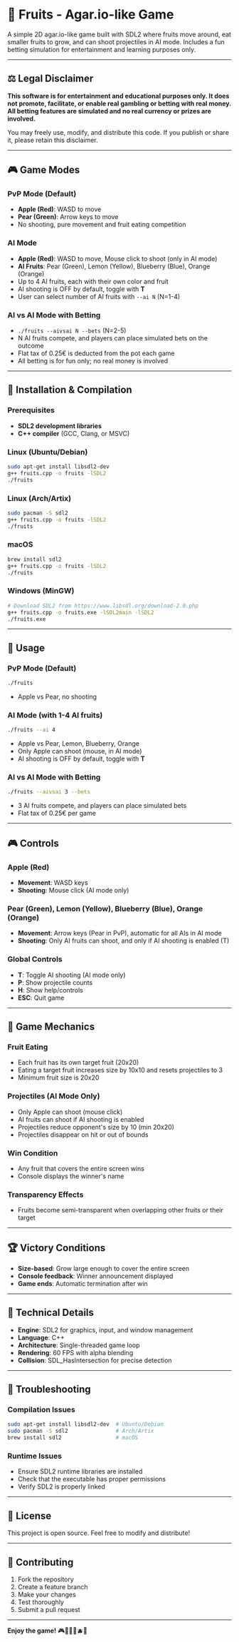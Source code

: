 # 🍎 Fruits - Agar.io-like Game

A simple 2D agar.io-like game built with SDL2 where fruits move around, eat smaller fruits to grow, and can shoot projectiles in AI mode. Includes a fun betting simulation for entertainment and learning purposes only.

---

## ⚖️ Legal Disclaimer

**This software is for entertainment and educational purposes only. It does not promote, facilitate, or enable real gambling or betting with real money. All betting features are simulated and no real currency or prizes are involved.**

You may freely use, modify, and distribute this code. If you publish or share it, please retain this disclaimer.

---

## 🎮 Game Modes

### PvP Mode (Default)
- **Apple (Red)**: WASD to move
- **Pear (Green)**: Arrow keys to move
- No shooting, pure movement and fruit eating competition

### AI Mode
- **Apple (Red)**: WASD to move, Mouse click to shoot (only in AI mode)
- **AI Fruits**: Pear (Green), Lemon (Yellow), Blueberry (Blue), Orange (Orange)
- Up to 4 AI fruits, each with their own color and fruit
- AI shooting is OFF by default, toggle with **T**
- User can select number of AI fruits with `--ai N` (N=1-4)

### AI vs AI Mode with Betting
- `./fruits --aivsai N --bets` (N=2-5)
- N AI fruits compete, and players can place simulated bets on the outcome
- Flat tax of 0.25€ is deducted from the pot each game
- All betting is for fun only; no real money is involved

---

## 🚀 Installation & Compilation

### Prerequisites
- **SDL2 development libraries**
- **C++ compiler** (GCC, Clang, or MSVC)

### Linux (Ubuntu/Debian)
```bash
sudo apt-get install libsdl2-dev
g++ fruits.cpp -o fruits -lSDL2
./fruits
```

### Linux (Arch/Artix)
```bash
sudo pacman -S sdl2
g++ fruits.cpp -o fruits -lSDL2
./fruits
```

### macOS
```bash
brew install sdl2
g++ fruits.cpp -o fruits -lSDL2
./fruits
```

### Windows (MinGW)
```bash
# Download SDL2 from https://www.libsdl.org/download-2.0.php
g++ fruits.cpp -o fruits.exe -lSDL2main -lSDL2
./fruits.exe
```

---

## 🎯 Usage

### PvP Mode (Default)
```bash
./fruits
```
- Apple vs Pear, no shooting

### AI Mode (with 1-4 AI fruits)
```bash
./fruits --ai 4
```
- Apple vs Pear, Lemon, Blueberry, Orange
- Only Apple can shoot (mouse, in AI mode)
- AI shooting is OFF by default, toggle with **T**

### AI vs AI Mode with Betting
```bash
./fruits --aivsai 3 --bets
```
- 3 AI fruits compete, and players can place simulated bets
- Flat tax of 0.25€ per game

---

## 🎮 Controls

### Apple (Red)
- **Movement**: WASD keys
- **Shooting**: Mouse click (AI mode only)

### Pear (Green), Lemon (Yellow), Blueberry (Blue), Orange (Orange)
- **Movement**: Arrow keys (Pear in PvP), automatic for all AIs in AI mode
- **Shooting**: Only AI fruits can shoot, and only if AI shooting is enabled (T)

### Global Controls
- **T**: Toggle AI shooting (AI mode only)
- **P**: Show projectile counts
- **H**: Show help/controls
- **ESC**: Quit game

---

## 🍎 Game Mechanics

### Fruit Eating
- Each fruit has its own target fruit (20x20)
- Eating a target fruit increases size by 10x10 and resets projectiles to 3
- Minimum fruit size is 20x20

### Projectiles (AI Mode Only)
- Only Apple can shoot (mouse click)
- AI fruits can shoot if AI shooting is enabled
- Projectiles reduce opponent's size by 10 (min 20x20)
- Projectiles disappear on hit or out of bounds

### Win Condition
- Any fruit that covers the entire screen wins
- Console displays the winner's name

### Transparency Effects
- Fruits become semi-transparent when overlapping other fruits or their target

---

## 🏆 Victory Conditions
- **Size-based**: Grow large enough to cover the entire screen
- **Console feedback**: Winner announcement displayed
- **Game ends**: Automatic termination after win

---

## 🔧 Technical Details
- **Engine**: SDL2 for graphics, input, and window management
- **Language**: C++
- **Architecture**: Single-threaded game loop
- **Rendering**: 60 FPS with alpha blending
- **Collision**: SDL_HasIntersection for precise detection

---

## 🐛 Troubleshooting

### Compilation Issues
```bash
sudo apt-get install libsdl2-dev  # Ubuntu/Debian
sudo pacman -S sdl2               # Arch/Artix
brew install sdl2                 # macOS
```

### Runtime Issues
- Ensure SDL2 runtime libraries are installed
- Check that the executable has proper permissions
- Verify SDL2 is properly linked

---

## 📝 License

This project is open source. Feel free to modify and distribute!

---

## 🤝 Contributing

1. Fork the repository
2. Create a feature branch
3. Make your changes
4. Test thoroughly
5. Submit a pull request

---

**Enjoy the game!** 🎮🍏🍐🍋🫐🍊
